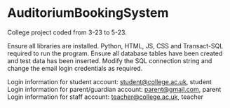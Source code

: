 # AuditoriumBookingSystem
College project coded from 3-23 to 5-23.

Ensure all libraries are installed.
Python, HTML, JS, CSS and Transact-SQL required to run the program.
Ensure all database tables have been created and test data has been inserted.
Modify the SQL connection string and change the email login credentials as required.

Login information for student account: student@college.ac.uk, student
Login information for parent/guardian account: parent@gmail.com, parent
Login information for staff account: teacher@college.ac.uk, teacher
